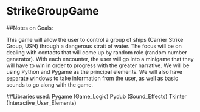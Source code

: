 # StrikeGroupGame

##Notes on Goals:

This game will allow the user to control a group of ships (Carrier Strike Group, USN) through a dangerous strait of water.
The focus will be on dealing with contacts that will come up by random role (random number generator). With each encounter, the user will go into a minigame that they will have to win in order to progress with the greater narrative. We will be using Python and Pygame as the principal elements. We will also have separate windows to take information from the user, as well as basic sounds to go along with the game.

##Libraries used:
Pygame (Game_Logic)
Pydub (Sound_Effects)
Tkinter (Interactive_User_Elements)